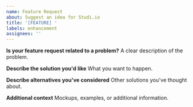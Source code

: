 ```yaml
---
name: Feature Request
about: Suggest an idea for Studi.io
title: '[FEATURE] '
labels: enhancement
assignees: ''
---
```


**Is your feature request related to a problem?**
A clear description of the problem.

**Describe the solution you'd like**
What you want to happen.

**Describe alternatives you've considered**
Other solutions you've thought about.

**Additional context**
Mockups, examples, or additional information.
